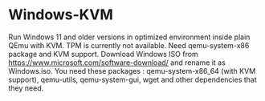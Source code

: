 # Windows-KVM
Run Windows 11 and older versions in optimized environment inside plain QEmu with KVM. TPM is currently not available. Need qemu-system-x86 package and KVM support. Download Windows ISO from https://www.microsoft.com/software-download/ and rename it as Windows.iso.
You need these packages : qemu-system-x86_64 (with KVM support), qemu-utils, qemu-system-gui, wget and other dependencies that they need.
